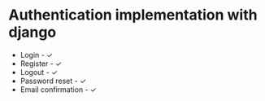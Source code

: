 # Authentication implementation with django

- Login - ✓
- Register - ✓
- Logout - ✓
- Password reset - ✓
- Email confirmation - ✓